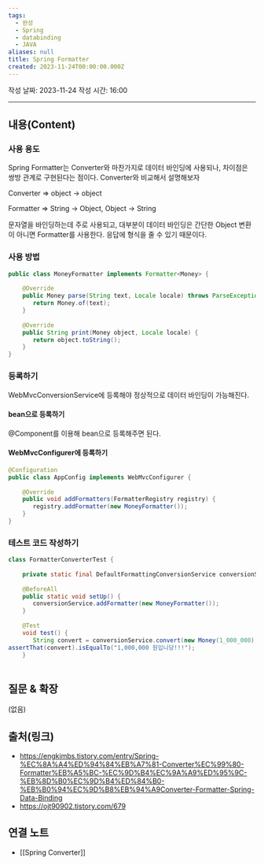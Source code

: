 ```yaml
---
tags:
  - 완성
  - Spring
  - databinding
  - JAVA
aliases: null
title: Spring Formatter
created: 2023-11-24T00:00:00.000Z
---
```

작성 날짜: 2023-11-24
작성 시간: 16:00


----
## 내용(Content)

### 사용 용도

Spring Formatter는 Converter와 마찬가지로 데이터 바인딩에 사용되나, 차이점은 쌍방 관계로 구현된다는 점이다. Converter와 비교해서 설명해보자

Converter => object -> object

Formatter => String -> Object, Object -> String

문자열을 바인딩하는데 주로 사용되고, 대부분이 데이터 바인딩은 간단한 Object 변환이 아니면 Formatter를 사용한다. 응답에 형식을 줄 수 있기 때문이다.

### 사용 방법

```java
public class MoneyFormatter implements Formatter<Money> {  
  
    @Override  
    public Money parse(String text, Locale locale) throws ParseException {  
       return Money.of(text);  
    }  
  
    @Override  
    public String print(Money object, Locale locale) {  
       return object.toString();  
    }  
}
```

### 등록하기

WebMvcConversionService에 등록해야 정상적으로 데이터 바인딩이 가능해진다. 

#### bean으로 등록하기
@Component를 이용해 bean으로 등록해주면 된다.


#### WebMvcConfigurer에 등록하기

```java
@Configuration  
public class AppConfig implements WebMvcConfigurer {  
  
    @Override  
    public void addFormatters(FormatterRegistry registry) {  
       registry.addFormatter(new MoneyFormatter());  
    }  
}
```

### 테스트 코드 작성하기

```java
class FormatterConverterTest {  
  
    private static final DefaultFormattingConversionService conversionService = new DefaultFormattingConversionService();  
  
    @BeforeAll  
    public static void setUp() {  
       conversionService.addFormatter(new MoneyFormatter());  
    }  
  
    @Test  
    void test() {  
       String convert = conversionService.convert(new Money(1_000_000), String.class);  
assertThat(convert).isEqualTo("1,000,000 원입니당!!!");
    }  
  
```

## 질문 & 확장

(없음)

## 출처(링크)
- https://engkimbs.tistory.com/entry/Spring-%EC%8A%A4%ED%94%84%EB%A7%81-Converter%EC%99%80-Formatter%EB%A5%BC-%EC%9D%B4%EC%9A%A9%ED%95%9C-%EB%8D%B0%EC%9D%B4%ED%84%B0-%EB%B0%94%EC%9D%B8%EB%94%A9Converter-Formatter-Spring-Data-Binding
- https://ojt90902.tistory.com/679

## 연결 노트
- [[Spring Converter]]









